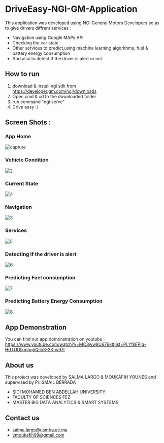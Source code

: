 # DriveEasy-NGI-GM-Application

This application was developed  using NGI General Motors Developers so as to give drivers diffrent services :

- Navigation using Google MAPs API
- Checking the car state
- Other services to predict,using machine learning algorithms, fuel & battery energy consumption
- And also to detect if the driver is alert or not. 

## How to run 

1. download & install ngi sdk from https://developer.gm.com/ngi/downloads
2. Open cmd & cd to the downloaded folder 
3. run command "ngi serve"
4. Drive easy :)

## Screen Shots :

### App Home
![capture](https://user-images.githubusercontent.com/36284751/36067563-a3fd59a2-0ebf-11e8-8f18-c2e40913277f.JPG)

### Vehicle Condition
![2](https://user-images.githubusercontent.com/36284751/36067254-f675cca6-0eb9-11e8-863c-ee5673a12f3d.JPG)

### Current State
![4](https://user-images.githubusercontent.com/36284751/36067373-f59c4326-0ebb-11e8-89e2-32097a6fa74c.JPG)

### Navigation
![3](https://user-images.githubusercontent.com/36284751/36067263-089e8134-0eba-11e8-8d19-390d428906fe.JPG)

### Services
![5](https://user-images.githubusercontent.com/36284751/36067282-4b4ae46e-0eba-11e8-8d56-49fda7b13749.JPG)

### Detecting if the driver is alert
![6](https://user-images.githubusercontent.com/36284751/36067289-65c5ccdc-0eba-11e8-814d-57108f782ab5.JPG)

### Predicting Fuel consumption
![7](https://user-images.githubusercontent.com/36284751/36067297-7fbfc2b4-0eba-11e8-983f-6e29a87a9835.JPG)

### Predicting Battery Energy Consumption
![8](https://user-images.githubusercontent.com/36284751/36067304-ae3c1e26-0eba-11e8-9a45-5eae14cf9106.JPG)

## App Demonstration

You can find our app demonstration on youtube : 
https://www.youtube.com/watch?v=MC3ww8U676k&list=PLYfkFPIg-HdTUDIkmbqhQIlu3-2K-w97t

## About us 
 This project was developed by SALMA LARGO & MOUKAFIH YOUNES and supervised by Pr.ISMAIL BERRADA
- SIDI MOHAMED BEN ABDELLAH UNIVERSITY 
- FACULTY OF SCIENCES FEZ 
- MASTER BIG DATA ANALYTICS & SMART SYSTEMS 

## Contact us

 - salma.largo@usmba.ac.ma 
 - ymoukafih99@gmail.com




